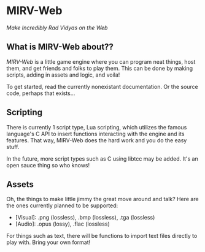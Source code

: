 # MIRV-Web
*Make Incredibly Rad Vidyas on the Web*

## What is MIRV-Web about??
*MIRV-Web* is a little game engine where you can program neat things, host them, and get friends and folks
to play them. This can be done by making scripts, adding in assets and logic, and voila!

To get started, read the currently nonexistant documentation. Or the source code, perhaps that exists...
## Scripting
There is currently 1 script type, Lua scripting, which utilizes the famous language's C API to insert functions
interacting with the engine and its features. That way, MIRV-Web does the hard work and you do the easy stuff.

In the future, more script types such as C using libtcc may be added. It's an open sauce thing so who knows!
## Assets
Oh, the things to make little jimmy the great move around and talk? Here are the ones currently planned to be
supported:

* [Visual]: .png (lossless), .bmp (lossless), .tga (lossless)
* [Audio]: .opus (lossy), .flac (lossless)

For things such as text, there will be functions to import text files directly to play with. Bring your own format!